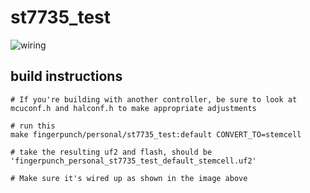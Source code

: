 # st7735_test

![wiring](images/st7735_wiring_test.jpg)

## build instructions

```
# If you're building with another controller, be sure to look at mcuconf.h and halconf.h to make appropriate adjustments

# run this
make fingerpunch/personal/st7735_test:default CONVERT_TO=stemcell

# take the resulting uf2 and flash, should be 'fingerpunch_personal_st7735_test_default_stemcell.uf2'

# Make sure it's wired up as shown in the image above
```
